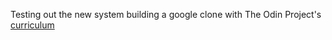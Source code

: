 Testing out the new system building a google clone with The Odin Project's [curriculum](http://www.theodinproject.com/courses/web-development-101/lessons/html-css)
